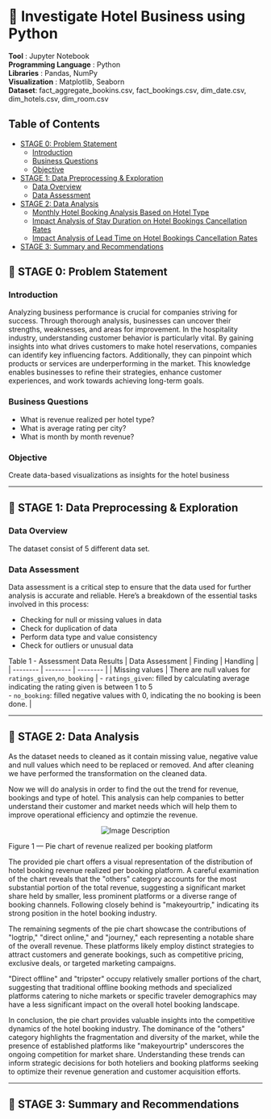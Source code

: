 # 🏬 Investigate Hotel Business using Python

**Tool** : Jupyter Notebook  
**Programming Language** : Python  
**Libraries** : Pandas, NumPy  
**Visualization** : Matplotlib, Seaborn  
**Dataset**: fact_aggregate_bookins.csv, fact_bookings.csv, dim_date.csv, dim_hotels.csv, dim_room.csv

## Table of Contents

 - [STAGE 0: Problem Statement](#-stage-0-problem-statement)
      - [Introduction](#Introduction)
      - [Business Questions](#business-questions)
      - [Objective](#business-questions)
  - [STAGE 1: Data Preprocessing & Exploration](#-stage-1-data-exploration)
      - [Data Overview](#data-overview)
      - [Data Assessment](#data-assessment)
  - [STAGE 2: Data Analysis](#-stage-2-data-Analysis)
      - [Monthly Hotel Booking Analysis Based on Hotel Type](#1-monthly-hotel-booking-analysis-based-on-hotel-type)
      - [Impact Analysis of Stay Duration on Hotel Bookings Cancellation Rates](#2-impact-analysis-of-stay-duration-on-hotel-bookings-cancellation-rates)
      - [Impact Analysis of Lead Time on Hotel Bookings Cancellation Rates](#3-impact-analysis-of-lead-time-on-hotel-bookings-cancellation-rates)
  - [STAGE 3: Summary and Recommendations](#-stage-5-summary-and-recommendations)


## 📂 STAGE 0: Problem Statement

### Introduction

Analyzing business performance is crucial for companies striving for success. Through thorough analysis, businesses can uncover their strengths, weaknesses, and areas for improvement. In the hospitality industry, understanding customer behavior is particularly vital. By gaining insights into what drives customers to make hotel reservations, companies can identify key influencing factors. Additionally, they can pinpoint which products or services are underperforming in the market. This knowledge enables businesses to refine their strategies, enhance customer experiences, and work towards achieving long-term goals.


### Business Questions
- What is revenue realized per hotel type?
- What is average rating per city?
- What is month by month revenue?

### Objective <br>

Create data-based visualizations as insights for the hotel business

----
## 📂 STAGE 1: Data Preprocessing & Exploration

### Data Overview

The dataset consist of 5 different data set.

### Data Assessment
Data assessment is a critical step to ensure that the data used for further analysis is accurate and reliable. Here’s a breakdown of the essential tasks involved in this process:
  - Checking for null or missing values ​​in data
  - Check for duplication of data
  - Perform data type and value consistency
  - Check for outliers or unusual data


Table 1 - Assessment Data Results
| Data Assessment | Finding | Handling |
| -------- | -------- | -------- |
| Missing values | There are null values ​​for `ratings_given`,`no_booking` | - `ratings_given`: filled by calculating average indicating the rating given is between 1 to 5 <br>- `no_booking`: filled negative values with 0, indicating the no booking is been done. |

----
## 📂 STAGE 2: Data Analysis

As the dataset needs to cleaned as it contain missing value, negative value and null values which need to be replaced or removed.
And after cleaning we have performed the transformation on  the cleaned data.

Now we will do analysis in order to find the out the trend for revenue, bookings and type of hotel. This analysis can help companies to better understand their customer and market needs which will help them to
improve operational efficiency and optimzie the revenue. <br>


<div align="center">
  <img src="https://github.com/user-attachments/assets/f085fcf8-c036-4a5c-89f0-536064eb231a" alt="Image Description" />
</div>
<p align = 'center'>
  
Figure 1 — Pie chart of revenue realized per booking platform

The provided pie chart offers a visual representation of the distribution of hotel booking revenue realized per booking platform. A careful examination of the chart reveals that the "others" category accounts for the most substantial portion of the total revenue, suggesting a significant market share held by smaller, less prominent platforms or a diverse range of booking channels. Following closely behind is "makeyourtrip," indicating its strong position in the hotel booking industry.

The remaining segments of the pie chart showcase the contributions of "logtrip," "direct online," and "journey," each representing a notable share of the overall revenue. These platforms likely employ distinct strategies to attract customers and generate bookings, such as competitive pricing, exclusive deals, or targeted marketing campaigns.

"Direct offline" and "tripster" occupy relatively smaller portions of the chart, suggesting that traditional offline booking methods and specialized platforms catering to niche markets or specific traveler demographics may have a less significant impact on the overall hotel booking landscape.

In conclusion, the pie chart provides valuable insights into the competitive dynamics of the hotel booking industry. The dominance of the "others" category highlights the fragmentation and diversity of the market, while the presence of established platforms like "makeyourtrip" underscores the ongoing competition for market share. Understanding these trends can inform strategic decisions for both hoteliers and booking platforms seeking to optimize their revenue generation and customer acquisition efforts.


----

## 📂 STAGE 3: Summary and Recommendations
<br>


